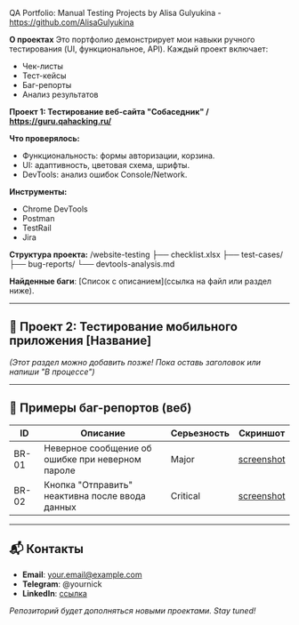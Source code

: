 QA Portfolio: Manual Testing Projects
by Alisa Gulyukina - https://github.com/AlisaGulyukina

**О проектах**
Это портфолио демонстрирует мои навыки ручного тестирования (UI, функциональное, API). Каждый проект включает:  
- Чек-листы  
- Тест-кейсы  
- Баг-репорты  
- Анализ результатов  

**Проект 1: Тестирование веб-сайта "Собаседник" / https://guru.qahacking.ru/**

**Что проверялось:**  
- Функциональность: формы авторизации, корзина.  
- UI: адаптивность, цветовая схема, шрифты.  
- DevTools: анализ ошибок Console/Network.

**Инструменты:**
- Chrome DevTools
- Postman
- TestRail
- Jira

**Структура проекта:**
/website-testing
├── checklist.xlsx
├── test-cases/
├── bug-reports/
└── devtools-analysis.md

**Найденные баги**: [Список с описанием](ссылка на файл или раздел ниже).  

---

## 📌 Проект 2: Тестирование мобильного приложения [Название]  
*(Этот раздел можно добавить позже! Пока оставь заголовок или напиши "В процессе")*  

---

## 🐞 Примеры баг-репортов (веб)  
| ID  | Описание | Серьезность | Скриншот |  
|-----|----------|-------------|----------|  
| BR-01 | Неверное сообщение об ошибке при неверном пароле | Major | [screenshot](ссылка) |  
| BR-02 | Кнопка "Отправить" неактивна после ввода данных | Critical | [screenshot](ссылка) |  

---

## 📬 Контакты  
- **Email**: your.email@example.com  
- **Telegram**: @yournick  
- **LinkedIn**: [ссылка](https://linkedin.com/in/yourname)  

*Репозиторий будет дополняться новыми проектами. Stay tuned!*  
